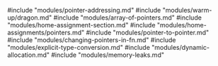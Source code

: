 #include "modules/pointer-addressing.md"
#include "modules/warm-up/dragon.md"
#include "modules/array-of-pointers.md"
#include "modules/home-assignment-section.md"
#include "modules/home-assignments/pointers.md"
#include "modules/pointer-to-pointer.md"
#include "modules/changing-pointers-in-fn.md"
#include "modules/explicit-type-conversion.md"
#include "modules/dynamic-allocation.md"
#include "modules/memory-leaks.md"

